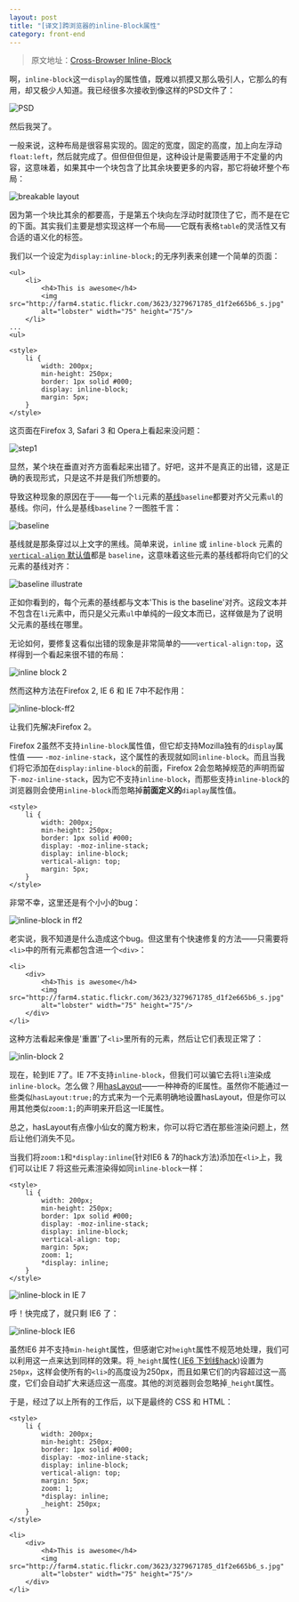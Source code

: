```yaml
---
layout: post
title: "[译文]跨浏览器的inline-Block属性"
category: front-end
---
```


>原文地址：[Cross-Browser Inline-Block](https://blog.mozilla.org/webdev/2009/02/20/cross-browser-inline-block/)


啊，`inline-block`这一`display`的属性值，既难以抓摸又那么吸引人，它那么的有用，却又极少人知道。我已经很多次接收到像这样的PSD文件了：

![PSD](http://blog.mozilla.org/webdev/files/2009/02/gallery-view.jpg)

然后我哭了。

一般来说，这种布局是很容易实现的。固定的宽度，固定的高度，加上向左浮动`float:left`，然后就完成了。但但但但但是，这种设计是需要适用于不定量的内容，这意味着，如果其中一个块包含了比其余块要更多的内容，那它将破坏整个布局：

![breakable layout](http://blog.mozilla.org/webdev/files/2009/02/float-broken.jpg)

因为第一个块比其余的都要高，于是第五个块向左浮动时就顶住了它，而不是在它的下面。其实我们主要是想实现这样一个布局——它既有表格`table`的灵活性又有合适的语义化的标签。

我们以一个设定为`display:inline-block;`的无序列表来创建一个简单的页面：

	<ul>
	    <li>
	        <h4>This is awesome</h4>
	        <img src="http://farm4.static.flickr.com/3623/3279671785_d1f2e665b6_s.jpg"
	        alt="lobster" width="75" height="75"/>
	    </li>
	...
	<ul>

	<style>
	    li {
	        width: 200px;
	        min-height: 250px;
	        border: 1px solid #000;
	        display: inline-block;
	        margin: 5px;
	    }
	</style>

这页面在Firefox 3, Safari 3 和 Opera上看起来没问题：

![step1](http://blog.mozilla.org/webdev/files/2009/02/step1.jpg)

显然，某个块在垂直对齐方面看起来出错了。好吧，这并不是真正的出错，这是正确的表现形式，只是这不并是我们所想要的。

导致这种现象的原因在于——每一个`li`元素的[基线](http://dev.w3.org/csswg/css3-linebox/#baseline)`baseline`都要对齐父元素`ul`的基线。你问，什么是基线`baseline`？一图胜千言：

![baseline](http://blog.mozilla.org/webdev/files/2009/02/baseline.gif)

基线就是那条穿过以上文字的黑线。简单来说，`inline` 或 `inline-block` 元素的 [`vertical-align` 默认值](http://www.w3.org/TR/CSS21/visudet.html#propdef-vertical-align)都是 `baseline`，这意味着这些元素的基线都将向它们的父元素的基线对齐：

![baseline illustrate](http://blog.mozilla.org/webdev/files/2009/02/baseline-inline-block.jpg)

正如你看到的，每个元素的基线都与文本'This is the baseline'对齐。这段文本并不包含在`li`元素中，而只是父元素`ul`中单纯的一段文本而已，这样做是为了说明父元素的基线在哪里。

无论如何，要修复这看似出错的现象是非常简单的——`vertical-align:top`，这样得到一个看起来很不错的布局：

![inline block 2](http://blog.mozilla.org/webdev/files/2009/02/inline-block-2.jpg)

然而这种方法在Firefox 2, IE 6 和 IE 7中不起作用：

![inline-block-ff2](http://blog.mozilla.org/webdev/files/2009/02/inline-block-ff2.jpg)

让我们先解决Firefox 2。

Firefox 2虽然不支持`inline-block`属性值，但它却支持Mozilla独有的`display`属性值 —— `-moz-inline-stack`，这个属性的表现就如同`inline-block`。而且当我们将它添加在`display:inline-block`的前面，Firefox 2会忽略掉规范的声明而留下`-moz-inline-stack`，因为它不支持`inline-block`，而那些支持`inline-block`的浏览器则会使用`inline-block`而忽略掉**前面定义的**`diaplay`属性值。

	<style>
	    li {
	        width: 200px;
	        min-height: 250px;
	        border: 1px solid #000;
	        display: -moz-inline-stack;
	        display: inline-block;
	        vertical-align: top;
	        margin: 5px;
	    }
	</style>

非常不幸，这里还是有个小小的bug：

![inline-block in ff2](http://blog.mozilla.org/webdev/files/2009/02/inline-block-3.jpg)

老实说，我不知道是什么造成这个bug。但这里有个快速修复的方法——只需要将`<li>`中的所有元素都包含进一个`<div>`：

	<li>
        <div>
            <h4>This is awesome</h4>
            <img src="http://farm4.static.flickr.com/3623/3279671785_d1f2e665b6_s.jpg"
            alt="lobster" width="75" height="75"/>
        </div>
	</li>

这种方法看起来像是'重置'了`<li>`里所有的元素，然后让它们表现正常了：

![inlin-block 2](http://blog.mozilla.org/webdev/files/2009/02/inline-block-2.jpg)

现在，轮到IE 7了。IE 7不支持`inline-block`，但我们可以骗它去将`li`渲染成`inline-block`。怎么做？用[hasLayout](http://haslayout.net/haslayout)——一种神奇的IE属性。虽然你不能通过一些类似`hasLayout:true;`的方式来为一个元素明确地设置hasLayout，但是你可以用其他类似`zoom:1;`的声明来开启这一IE属性。

总之，hasLayout有点像小仙女的魔方粉末，你可以将它洒在那些渲染问题上，然后让他们消失不见。

当我们将`zoom:1`和`*display:inline`(针对IE6 & 7的hack方法)添加在`<li>`上，我们可以让IE 7 将这些元素渲染得如同`inline-block`一样：

	<style>
	    li {
	        width: 200px;
	        min-height: 250px;
	        border: 1px solid #000;
	        display: -moz-inline-stack;
	        display: inline-block;
	        vertical-align: top;
	        margin: 5px;
	        zoom: 1;
	        *display: inline;
	    }
	</style>

![inline-block in IE 7](http://blog.mozilla.org/webdev/files/2009/02/inline-block-ie7.jpg)

呼！快完成了，就只剩 IE6 了：

![inline-block IE6](http://blog.mozilla.org/webdev/files/2009/02/inline-block-ie6.jpg)

虽然IE6 并不支持`min-height`属性，但感谢它对`height`属性不规范地处理，我们可以利用这一点来达到同样的效果。将`_height`属性([ IE6 下划线hack](http://www.ejeliot.com/blog/63))设置为`250px`，这样会使所有的`<li>`的高度设为250px，而且如果它们的内容超过这一高度，它们会自动扩大来适应这一高度。其他的浏览器则会忽略掉`_height`属性。

于是，经过了以上所有的工作后，以下是最终的 CSS 和 HTML：

	<style>
	    li {
	        width: 200px;
	        min-height: 250px;
	        border: 1px solid #000;
	        display: -moz-inline-stack;
	        display: inline-block;
	        vertical-align: top;
	        margin: 5px;
	        zoom: 1;
	        *display: inline;
	        _height: 250px;
	    }
	</style>
	
	<li>
        <div>
            <h4>This is awesome</h4>
            <img src="http://farm4.static.flickr.com/3623/3279671785_d1f2e665b6_s.jpg"
            alt="lobster" width="75" height="75"/>
        </div>
	</li>